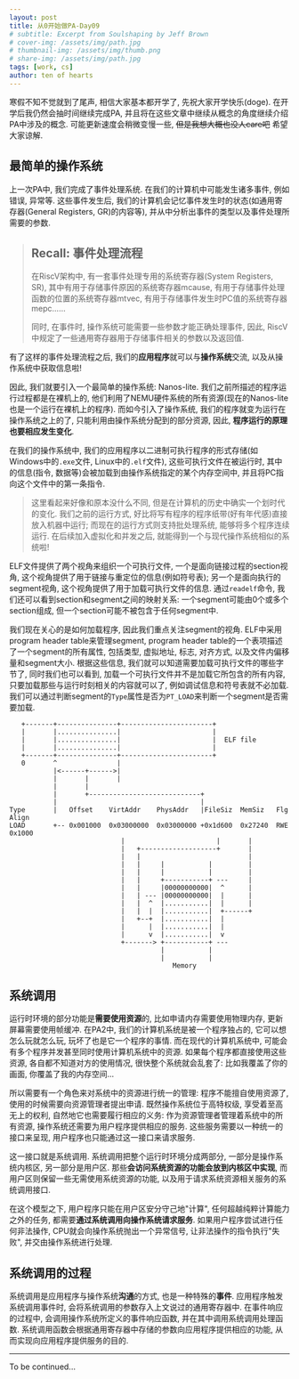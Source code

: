 ```yaml
---
layout: post
title: 从0开始做PA-Day09
# subtitle: Excerpt from Soulshaping by Jeff Brown
# cover-img: /assets/img/path.jpg
# thumbnail-img: /assets/img/thumb.png
# share-img: /assets/img/path.jpg
tags: [work, cs]
author: ten of hearts
---
```

<!-- # 从0开始写PA-Day09 -->

寒假不知不觉就到了尾声, 相信大家基本都开学了, 先祝大家开学快乐(doge). 在开学后我仍然会抽时间继续完成PA, 并且将在这些文章中继续从概念的角度继续介绍PA中涉及的概念. 可能更新速度会稍微变慢一些, ~~但是我想大概也没人care吧~~ 希望大家谅解. 

## 最简单的操作系统

上一次PA中, 我们完成了事件处理系统. 在我们的计算机中可能发生诸多事件, 例如错误, 异常等. 这些事件发生后, 我们的计算机会记忆事件发生时的状态(如通用寄存器(General Registers, GR)的内容等), 并从中分析出事件的类型以及事件处理所需要的参数. 

> ## Recall: 事件处理流程
> 在RiscV架构中, 有一套事件处理专用的系统寄存器(System Registers, SR), 其中有用于存储事件原因的系统寄存器mcause, 有用于存储事件处理函数的位置的系统寄存器mtvec, 有用于存储事件发生时PC值的系统寄存器mepc......
> 
> 同时, 在事件时, 操作系统可能需要一些参数才能正确处理事件, 因此, RiscV中规定了一些通用寄存器用于存储事件相关的参数以及返回值. 

有了这样的事件处理流程之后, 我们的**应用程序**就可以与**操作系统**交流, 以及从操作系统中获取信息啦! 

因此, 我们就要引入一个最简单的操作系统: Nanos-lite. 我们之前所描述的程序运行过程都是在裸机上的, 他们利用了NEMU硬件系统的所有资源(现在的Nanos-lite也是一个运行在裸机上的程序). 而如今引入了操作系统, 我们的程序就变为运行在操作系统之上的了, 只能利用由操作系统分配到的部分资源, 因此, **程序运行的原理也要相应发生变化**. 

在我们的操作系统中, 我们的应用程序以二进制可执行程序的形式存储(如Windows中的`.exe`文件, Linux中的`.elf`文件), 这些可执行文件在被运行时, 其中的信息(指令, 数据等)会被加载到由操作系统指定的某个内存空间中, 并且将PC指向这个文件中的第一条指令. 

> 这里看起来好像和原本没什么不同, 但是在计算机的历史中确实一个划时代的变化. 我们之前的运行方式, 好比将写有程序的程序纸带(好有年代感)直接放入机器中运行; 而现在的运行方式则支持批处理系统, 能够将多个程序连续运行. 在后续加入虚拟化和并发之后, 就能得到一个与现代操作系统相似的系统啦! 

ELF文件提供了两个视角来组织一个可执行文件, 一个是面向链接过程的section视角, 这个视角提供了用于链接与重定位的信息(例如符号表); 另一个是面向执行的segment视角, 这个视角提供了用于加载可执行文件的信息. 通过`readelf`命令, 我们还可以看到section和segment之间的映射关系: 一个segment可能由0个或多个section组成, 但一个section可能不被包含于任何segment中.

我们现在关心的是如何加载程序, 因此我们重点关注segment的视角. ELF中采用program header table来管理segment, program header table的一个表项描述了一个segment的所有属性, 包括类型, 虚拟地址, 标志, 对齐方式, 以及文件内偏移量和segment大小. 根据这些信息, 我们就可以知道需要加载可执行文件的哪些字节了, 同时我们也可以看到, 加载一个可执行文件并不是加载它所包含的所有内容, 只要加载那些与运行时刻相关的内容就可以了, 例如调试信息和符号表就不必加载. 我们可以通过判断segment的`Type`属性是否为`PT_LOAD`来判断一个segment是否需要加载.

```text
   +-------+---------------+-----------------------+
   |       |...............|                       |
   |       |...............|                       |  ELF file
   |       |...............|                       |
   +-------+---------------+-----------------------+
   0       ^               |              
           |<------+------>|       
           |       |       |             
           |       |                            
           |       +----------------------------+       
           |                                    |       
Type       |   Offset    VirtAddr    PhysAddr   |FileSiz  MemSiz   Flg  Align
LOAD       +-- 0x001000  0x03000000  0x03000000 +0x1d600  0x27240  RWE  0x1000
                            |                       |       |     
                            |   +-------------------+       |     
                            |   |                           |     
                            |   |     |           |         |       
                            |   |     |           |         |      
                            |   |     +-----------+ ---     |     
                            |   |     |00000000000|  ^      |   
                            |   | --- |00000000000|  |      |    
                            |   |  ^  |...........|  |      |  
                            |   |  |  |...........|  +------+
                            |   +--+  |...........|  |      
                            |      |  |...........|  |     
                            |      v  |...........|  v    
                            +-------> +-----------+ ---  
                                      |           |     
                                      |           |    
                                         Memory
```

## 系统调用

运行时环境的部分功能是**需要使用资源**的, 比如申请内存需要使用物理内存, 更新屏幕需要使用帧缓冲. 在PA2中, 我们的计算机系统是被一个程序独占的, 它可以想怎么玩就怎么玩, 玩坏了也是它一个程序的事情. 而在现代的计算机系统中, 可能会有多个程序并发甚至同时使用计算机系统中的资源. 如果每个程序都直接使用这些资源, 各自都不知道对方的使用情况, 很快整个系统就会乱套了: 比如我覆盖了你的画面, 你覆盖了我的内存空间...

所以需要有一个角色来对系统中的资源进行统一的管理: 程序不能擅自使用资源了, 使用的时候需要向资源管理者提出申请. 既然操作系统位于高特权级, 享受着至高无上的权利, 自然地它也需要履行相应的义务: 作为资源管理者管理着系统中的所有资源, 操作系统还需要为用户程序提供相应的服务. 这些服务需要以一种统一的接口来呈现, 用户程序也只能通过这一接口来请求服务.

这一接口就是系统调用. 系统调用把整个运行时环境分成两部分, 一部分是操作系统内核区, 另一部分是用户区. 那些**会访问系统资源的功能会放到内核区中实现**, 而用户区则保留一些无需使用系统资源的功能, 以及用于请求系统资源相关服务的系统调用接口.

在这个模型之下, 用户程序只能在用户区安分守己地"计算", 任何超越纯粹计算能力之外的任务, 都需要**通过系统调用向操作系统请求服务**. 如果用户程序尝试进行任何非法操作, CPU就会向操作系统抛出一个异常信号, 让非法操作的指令执行"失败", 并交由操作系统进行处理. 

## 系统调用的过程

系统调用是应用程序与操作系统**沟通**的方式, 也是一种特殊的**事件**. 应用程序触发系统调用事件时, 会将系统调用的参数存入上文说过的通用寄存器中. 在事件响应的过程中, 会调用操作系统所定义的事件响应函数, 并在其中调用系统调用处理函数. 系统调用函数会根据通用寄存器中存储的参数向应用程序提供相应的功能, 从而实现向应用程序提供服务的目的. 

---

To be continued...